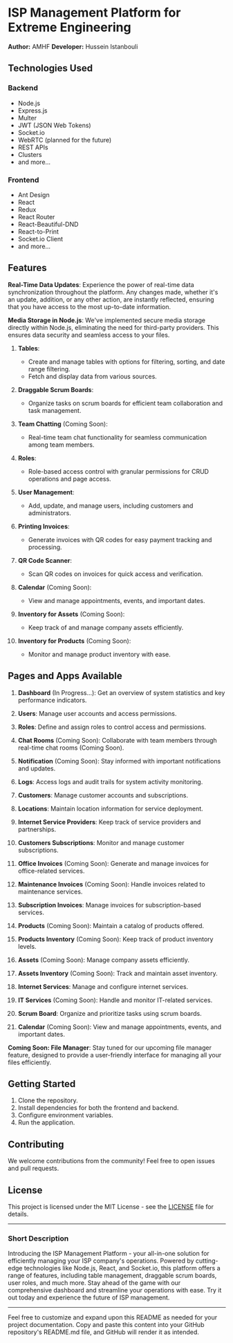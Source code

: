 # ISP Management Platform for Extreme Engineering

<!-- ![Platform Logo](logo.png) -->

**Author:** AMHF
**Developer:** Hussein Istanbouli

## Technologies Used

### Backend
- Node.js
- Express.js
- Multer
- JWT (JSON Web Tokens)
- Socket.io
- WebRTC (planned for the future)
- REST APIs
- Clusters
- and more...

### Frontend
- Ant Design
- React
- Redux
- React Router
- React-Beautiful-DND
- React-to-Print
- Socket.io Client
- and more...

## Features

**Real-Time Data Updates**: Experience the power of real-time data synchronization throughout the platform. Any changes made, whether it's an update, addition, or any other action, are instantly reflected, ensuring that you have access to the most up-to-date information.

**Media Storage in Node.js**: We've implemented secure media storage directly within Node.js, eliminating the need for third-party providers. This ensures data security and seamless access to your files.

1. **Tables**:
    - Create and manage tables with options for filtering, sorting, and date range filtering.
    - Fetch and display data from various sources.

2. **Draggable Scrum Boards**:
    - Organize tasks on scrum boards for efficient team collaboration and task management.

3. **Team Chatting** (Coming Soon):
    - Real-time team chat functionality for seamless communication among team members.

4. **Roles**:
    - Role-based access control with granular permissions for CRUD operations and page access.

5. **User Management**:
    - Add, update, and manage users, including customers and administrators.

6. **Printing Invoices**:
    - Generate invoices with QR codes for easy payment tracking and processing.

7. **QR Code Scanner**:
    - Scan QR codes on invoices for quick access and verification.

8. **Calendar** (Coming Soon):
    - View and manage appointments, events, and important dates.

9. **Inventory for Assets** (Coming Soon):
    - Keep track of and manage company assets efficiently.

10. **Inventory for Products** (Coming Soon):
    - Monitor and manage product inventory with ease.

## Pages and Apps Available

1. **Dashboard** (In Progress...): Get an overview of system statistics and key performance indicators.

2. **Users**: Manage user accounts and access permissions.

3. **Roles**: Define and assign roles to control access and permissions.

4. **Chat Rooms** (Coming Soon): Collaborate with team members through real-time chat rooms (Coming Soon).

5. **Notification** (Coming Soon): Stay informed with important notifications and updates.

6. **Logs**: Access logs and audit trails for system activity monitoring.

7. **Customers**: Manage customer accounts and subscriptions.

8. **Locations**: Maintain location information for service deployment.

9. **Internet Service Providers**: Keep track of service providers and partnerships.

10. **Customers Subscriptions**: Monitor and manage customer subscriptions.

11. **Office Invoices** (Coming Soon): Generate and manage invoices for office-related services.

12. **Maintenance Invoices** (Coming Soon): Handle invoices related to maintenance services.

13. **Subscription Invoices**: Manage invoices for subscription-based services.

14. **Products** (Coming Soon): Maintain a catalog of products offered.

15. **Products Inventory** (Coming Soon): Keep track of product inventory levels.

16. **Assets** (Coming Soon): Manage company assets efficiently.

17. **Assets Inventory** (Coming Soon): Track and maintain asset inventory.

18. **Internet Services**: Manage and configure internet services.

19. **IT Services** (Coming Soon): Handle and monitor IT-related services.

20. **Scrum Board**: Organize and prioritize tasks using scrum boards.

21. **Calendar** (Coming Soon): View and manage appointments, events, and important dates.

**Coming Soon: File Manager**: Stay tuned for our upcoming file manager feature, designed to provide a user-friendly interface for managing all your files efficiently.

## Getting Started

1. Clone the repository.
2. Install dependencies for both the frontend and backend.
3. Configure environment variables.
4. Run the application.

## Contributing

We welcome contributions from the community! Feel free to open issues and pull requests.

## License

This project is licensed under the MIT License - see the [LICENSE](LICENSE) file for details.

---

### Short Description

Introducing the ISP Management Platform - your all-in-one solution for efficiently managing your ISP company's operations. Powered by cutting-edge technologies like Node.js, React, and Socket.io, this platform offers a range of features, including table management, draggable scrum boards, user roles, and much more. Stay ahead of the game with our comprehensive dashboard and streamline your operations with ease. Try it out today and experience the future of ISP management.

---

Feel free to customize and expand upon this README as needed for your project documentation. Copy and paste this content into your GitHub repository's README.md file, and GitHub will render it as intended.

